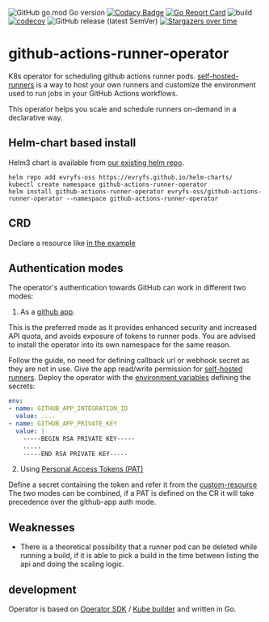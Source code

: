 ![GitHub go.mod Go version](https://img.shields.io/github/go-mod/go-version/evryfs/github-actions-runner-operator)
[![Codacy Badge](https://api.codacy.com/project/badge/Grade/f31ef6cd50994eebb882389ec2ec37f1)](https://app.codacy.com/gh/evryfs/github-actions-runner-operator?utm_source=github.com&utm_medium=referral&utm_content=evryfs/github-actions-runner-operator&utm_campaign=Badge_Grade_Dashboard)
[![Go Report Card](https://goreportcard.com/badge/github.com/evryfs/github-actions-runner-operator)](https://goreportcard.com/report/github.com/evryfs/github-actions-runner-operator)
![build](https://github.com/evryfs/github-actions-runner-operator/workflows/build/badge.svg?branch=master)
[![codecov](https://codecov.io/gh/evryfs/github-actions-runner-operator/branch/master/graph/badge.svg)](https://codecov.io/gh/evryfs/github-actions-runner-operator)
![GitHub release (latest SemVer)](https://img.shields.io/github/v/release/evryfs/github-actions-runner-operator?sort=semver)
[![Stargazers over time](https://starchart.cc/evryfs/github-actions-runner-operator.svg)](https://starchart.cc/evryfs/github-actions-runner-operator)


# github-actions-runner-operator

K8s operator for scheduling github actions runner pods.
[self-hosted-runners](https://help.github.com/en/actions/hosting-your-own-runners/about-self-hosted-runners)
is a way to host your own runners and customize the environment used to run jobs in your GitHub Actions workflows.

This operator helps you scale and schedule runners on-demand in a declarative way.

## Helm-chart based install

Helm3 chart is available from [our existing helm repo](https://github.com/evryfs/helm-charts).

```shell script
helm repo add evryfs-oss https://evryfs.github.io/helm-charts/
kubectl create namespace github-actions-runner-operator
helm install github-actions-runner-operator evryfs-oss/github-actions-runner-operator --namespace github-actions-runner-operator
```

## CRD

Declare a resource like [in the example](config/samples/garo_v1alpha1_githubactionrunner.yaml)

## Authentication modes

The operator's authentication towards GitHub can work in different two modes:

1.  As a [github app](https://docs.github.com/en/free-pro-team@latest/developers/apps/creating-a-github-app).

This is the preferred mode as it provides enhanced security and increased API quota, and avoids exposure of tokens to runner pods. 
You are advised to install the operator into its own namespace for the same reason.

Follow the guide, no need for defining callback url or webhook secret as they are not in use.
Give the app read/write permission for [self-hosted runners](https://docs.github.com/en/free-pro-team@latest/rest/reference/permissions-required-for-github-apps#permission-on-self-hosted-runners).
Deploy the operator with the [environment variables](https://github.com/palantir/go-githubapp/blob/develop/githubapp/config.go#L47) defining the secrets:

````yaml
env:
- name: GITHUB_APP_INTEGRATION_ID
  value: ....
- name: GITHUB_APP_PRIVATE_KEY
  value: |
    -----BEGIN RSA PRIVATE KEY-----
    .....
    -----END RSA PRIVATE KEY-----
````

2.  Using [Personal Access Tokens (PAT)](https://docs.github.com/en/free-pro-team@latest/github/authenticating-to-github/creating-a-personal-access-token)

Define a secret containing the token and refer it from the [custom-resource](config/crd/bases/garo.tietoevry.com_githubactionrunners.yaml#L6311)
The two modes can be combined, if a PAT is defined on the CR it will take precedence over the github-app auth mode.

## Weaknesses

  * There is a theoretical possibility that a runner pod can be deleted while running a build,
    if it is able to pick a build in the time between listing the api and doing the scaling logic.

## development

Operator is based on [Operator SDK](https://github.com/operator-framework/operator-sdk) / [Kube builder](https://github.com/kubernetes-sigs/kubebuilder) and written in Go.
